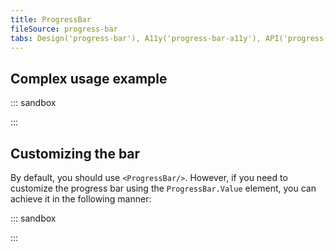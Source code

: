 ```yaml
---
title: ProgressBar
fileSource: progress-bar
tabs: Design('progress-bar'), A11y('progress-bar-a11y'), API('progress-bar-api'), Example('progress-bar-code'), Changelog('progress-bar-changelog')
---
```


## Complex usage example

::: sandbox

<script lang="tsx" src="examples/complex_usage_example.tsx"></script>

:::

## Customizing the bar

By default, you should use `<ProgressBar/>`. However, if you need to customize the progress bar using the `ProgressBar.Value` element, you can achieve it in the following manner:

::: sandbox

<script lang="tsx" src="examples/customizing_the_bar.tsx"></script>

:::
